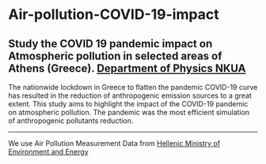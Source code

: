 # Air-pollution-COVID-19-impact

Study the COVID 19 pandemic impact on Atmospheric pollution in selected areas of Athens (Greece). [Department of Physics NKUA](https://www.phys.uoa.gr)
----------

The nationwide lockdown in Greece to flatten the pandemic COVID-19 curve has resulted in the reduction of anthropogenic emission sources to a great extent. This study aims to highlight  the impact of the COVID-19 pandemic on atmospheric pollution.  The pandemic was the most efficient simulation of  anthropogenic pollutants reduction. 

--------

We use Air Pollution Measurement Data from [Hellenic Ministry of Environment and Energy](https://ypen.gov.gr/perivallon/poiotita-tis-atmosfairas/dedomena-metriseon-atmosfairikis-rypansis/)
